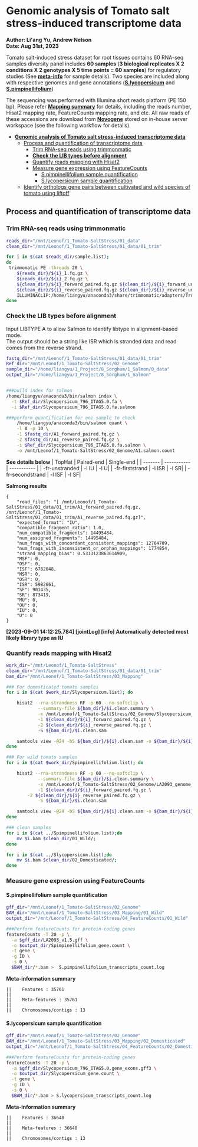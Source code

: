 # **Genomic analysis of Tomato salt stress-induced transcriptome data**

**Author: Li'ang Yu, Andrew Nelson** \
**Date: Aug 31st, 2023**

Tomato salt-induced stress dataset for root tissues contains 60 RNA-seq samples diversity panel includes **60 samples** (**3 biological replicates X 2 conditions X 2 genotypes X 5 time points = 60 samples**) for regulatory studies (See [**meta-info**](https://docs.google.com/spreadsheets/d/1do7XWKwS4BPnlS40jqFlcdd1XHoeCn2S/edit?usp=drive_web&ouid=111454630651995752037&rtpof=true) for sample details). Two species are included along with respective genomes and gene annotations ([**S.lycopersicum**](https://phytozome-next.jgi.doe.gov/info/Slycopersicum_ITAG5_0) and [**S.pimpinellifolium**](https://solgenomics.net/ftp/genomes/Solanum_pimpinellifolium/LA2093/Spimp_LA2093_genome_v1.5/))

The sequencing was performed with Illumina short reads platform (PE 150 bp). Please refer [**Mapping summary**](https://docs.google.com/spreadsheets/d/1OKQqBnini3NFVa3RvF20XS13CJYPJ7Eb/edit#gid=1755113162) for details, including the reads number, Hisat2 mapping rate, FeatureCounts mapping rate, and etc. All raw reads of these accessions are download from [**Novogene**](https://drive.google.com/drive/folders/15ZdFbU9ui28c7eSvuyEwh-sxVHa_TrXn) stored on in-house server workspace (see the following workflow for details). 


- [**Genomic analysis of Tomato salt stress-induced transcriptome data**](#genomic-analysis-of-tomato-salt-stress-induced-transcriptome-data)
  - [Process and quantification of transcriptome data](#process-and-quantification-of-transcriptome-data)
    - [Trim RNA-seq reads using trimmonmatic](#trim-rna-seq-reads-using-trimmonmatic)
    - [**Check the LIB types before alignment**](#check-the-lib-types-before-alignment)
    - [Quantify reads mapping with Hisat2](#quantify-reads-mapping-with-hisat2)
    - [Measure gene expression using FeatureCounts](#measure-gene-expression-using-featurecounts)
      - [S.pimpinellifolium sample quantification](#spimpinellifolium-sample-quantification)
      - [S.lycopersicum sample quantification](#slycopersicum-sample-quantification)
  - [Identify orthologs gene pairs between cultivated and wild species of tomato using liftoff](#identify-orthologs-gene-pairs-between-cultivated-and-wild-species-of-tomato-using-liftoff)



## Process and quantification of transcriptome data
### Trim RNA-seq reads using trimmonmatic

```bash
reads_dir="/mnt/Leonof/1_Tomato-SaltStress/01_data"
clean_dir="/mnt/Leonof/1_Tomato-SaltStress/01_data/01_trim"

for i in $(cat $reads_dir/sample.list); 
do 
 trimmomatic PE -threads 20 \
    ${reads_dir}/${i}_1.fq.gz \
    ${reads_dir}/${i}_2.fq.gz \
    ${clean_dir}/${i}_forward_paired.fq.gz ${clean_dir}/${i}_forward_unpaired.fq.gz \
    ${clean_dir}/${i}_reverse_paired.fq.gz ${clean_dir}/${i}_reverse_unpaired.fq.gz \
    ILLUMINACLIP:/home/liangyu/anaconda3/share/trimmomatic/adapters/TruSeq3-PE.fa:2:30:10:2 LEADING:3 TRAILING:3 MINLEN:36
done
```

### **Check the LIB types before alignment**
Input LIBTYPE A to allow Salmon to identify libtype in alignment-based mode. \
The output should be a string like ISR which is stranded data and read comes from the reverse strand.

```bash
fastq_dir="/mnt/Leonof/1_Tomato-SaltStress/01_data/01_trim"
Ref_dir="/mnt/Leonof/1_Tomato-SaltStress/02_Genome"
sample_dir="/home/liangyu/1_Project/8_Sorghum/1_Salmon/0_data"
output_dir="/home/liangyu/1_Project/8_Sorghum/1_Salmon"


###build index for salmon
/home/liangyu/anaconda3/bin/salmon index \
  -t $Ref_dir/Slycopersicum_796_ITAG5.0.fa \
  -i $Ref_dir/Slycopersicum_796_ITAG5.0.fa.salmon

###perform quantification for one sample to check
	/home/liangyu/anaconda3/bin/salmon quant \
    -l A -p 10 \
    -1 $fastq_dir/A1_forward_paired.fq.gz \
    -2 $fastq_dir/A1_reverse_paired.fq.gz \
    -i $Ref_dir/Slycopersicum_796_ITAG5.0.fa.salmon \
    -o /mnt/Leonof/1_Tomato-SaltStress/02_Genome/A1.salmon.count 
```

**See details below**
| TopHat | Paired-end | Single-end |
| ------- | ----------- | ----------- |
| -fr-unstranded |	-l IU |	-l U|
| -fr-firststrand |	-l ISR | -l SR|
| -fr-secondstrand | -l ISF | -l SF|


**Salmong results**
```
{
    "read_files": "[ /mnt/Leonof/1_Tomato-SaltStress/01_data/01_trim/A1_forward_paired.fq.gz, /mnt/Leonof/1_Tomato-SaltStress/01_data/01_trim/A1_reverse_paired.fq.gz]",
    "expected_format": "IU",
    "compatible_fragment_ratio": 1.0,
    "num_compatible_fragments": 14495484,
    "num_assigned_fragments": 14495484,
    "num_frags_with_concordant_consistent_mappings": 12764709,
    "num_frags_with_inconsistent_or_orphan_mappings": 1774854,
    "strand_mapping_bias": 0.5313123863614909,
    "MSF": 0,
    "OSF": 0,
    "ISF": 6782048,
    "MSR": 0,
    "OSR": 0,
    "ISR": 5982661,
    "SF": 901435,
    "SR": 873419,
    "MU": 0,
    "OU": 0,
    "IU": 0,
    "U": 0
}

```
**[2023-09-01 14:12:25.784] [jointLog] [info] Automatically detected most likely library type as IU**

### Quantify reads mapping with Hisat2
```bash
work_dir="/mnt/Leonof/1_Tomato-SaltStress"
clean_dir="/mnt/Leonof/1_Tomato-SaltStress/01_data/01_trim"
bam_dir="/mnt/Leonof/1_Tomato-SaltStress/03_Mapping"

### For domesticated tomato samples 
for i in $(cat $work_dir/Slycopersicum.list); do 

    hisat2 --rna-strandness RF -p 60 --no-softclip \
            --summary-file ${bam_dir}/$i.clean.summary \
            -x /mnt/Leonof/1_Tomato-SaltStress/02_Genome/Slycopersicum_796_ITAG5.0.fa \
            -1 ${clean_dir}/${i}_forward_paired.fq.gz \
    	    -2 ${clean_dir}/${i}_reverse_paired.fq.gz \            
            -S ${bam_dir}/$i.clean.sam

    samtools view -@24 -bS ${bam_dir}/${i}.clean.sam -o ${bam_dir}/${i}.bam
done

### For wild tomato samples 
for i in $(cat $work_dir/Spimpinellifolium.list); do 

    hisat2 --rna-strandness RF -p 60 --no-softclip \
            --summary-file ${bam_dir}/$i.clean.summary \
            -x /mnt/Leonof/1_Tomato-SaltStress/02_Genome/LA2093_genome_v1.5.fa \
            -1 ${clean_dir}/${i}_forward_paired.fq.gz \
 	    -2 ${clean_dir}/${i}_reverse_paired.fq.gz \
            -S ${bam_dir}/$i.clean.sam

    samtools view -@24 -bS ${bam_dir}/${i}.clean.sam -o ${bam_dir}/${i}.bam
done

### clean samples
for i in $(cat ../Spimpinellifolium.list);do 
    mv $i.bam $clean_dir/01_Wild/; 
done

for i in $(cat ../Slycopersicum.list);do
    mv $i.bam $clean_dir/02_Domesticated/; 
done
```

### Measure gene expression using FeatureCounts
#### S.pimpinellifolium sample quantification
```bash
gff_dir="/mnt/Leonof/1_Tomato-SaltStress/02_Genome"
BAM_dir="/mnt/Leonof/1_Tomato-SaltStress/03_Mapping/01_Wild" 
output_dir="/mnt/Leonof/1_Tomato-SaltStress/04_FeatureCounts/01_Wild"

###Perform featureCounts for protein-coding genes
featureCounts -T 20 -p \
  -a $gff_dir/LA2093_v1.5.gff \
  -o $output_dir/Spimpinellifolium_gene.count \
  -t gene \
  -g ID \
  -s 0 \
  $BAM_dir/*.bam >  S.pimpinellifolium_transcripts_count.log
```
**Meta-information summary**
```
||    Features : 35761                                                        ||
||    Meta-features : 35761                                                   ||
||    Chromosomes/contigs : 13  
```
#### S.lycopersicum sample quantification
```bash
gff_dir="/mnt/Leonof/1_Tomato-SaltStress/02_Genome"
BAM_dir="/mnt/Leonof/1_Tomato-SaltStress/03_Mapping/02_Domesticated" 
output_dir="/mnt/Leonof/1_Tomato-SaltStress/04_FeatureCounts/02_Domesticated"

###Perform featureCounts for protein-coding genes
featureCounts -T 20 -p \
  -a $gff_dir/Slycopersicum_796_ITAG5.0.gene_exons.gff3 \
  -o $output_dir/Slycopersicum_gene.count \
  -t gene \
  -g ID \
  -s 0 \
  $BAM_dir/*.bam > S.lycopersicum_transcripts_count.log
```
**Meta-information summary**
```
||    Features : 36648                                                        ||
||    Meta-features : 36648                                                   ||
||    Chromosomes/contigs : 13 
```
